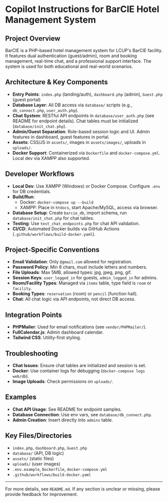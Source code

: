# Copilot Instructions for BarCIE Hotel Management System

## Project Overview
BarCIE is a PHP-based hotel management system for LCUP's BarCIE facility. It features dual authentication (guest/admin), room and booking management, real-time chat, and a professional support interface. The system is used for both educational and real-world scenarios.

## Architecture & Key Components
- **Entry Points**: `index.php` (landing/auth), `dashboard.php` (admin), `Guest.php` (guest portal)
- **Database Layer**: All DB access via `database/` scripts (e.g., `db_connect.php`, `user_auth.php`).
- **Chat System**: RESTful API endpoints in `database/user_auth.php` (see README for endpoint details). Chat tables must be initialized (`database/init_chat.php`).
- **Admin/Guest Separation**: Role-based session logic and UI. Admin features in dashboard, guest features in portal.
- **Assets**: CSS/JS in `assets/`, images in `assets/images/`, uploads in `uploads/`.
- **Docker Support**: Containerized via `Dockerfile` and `docker-compose.yml`. Local dev via XAMPP also supported.

## Developer Workflows
- **Local Dev**: Use XAMPP (Windows) or Docker Compose. Configure `.env` for DB credentials.
- **Build/Run**:
  - Docker: `docker-compose up --build`
  - XAMPP: Place in `htdocs`, start Apache/MySQL, access via browser.
- **Database Setup**: Create `barcie_db`, import schema, run `database/init_chat.php` for chat tables.
- **Testing**: Use `test_chat_endpoints.php` for chat API validation.
- **CI/CD**: Automated Docker builds via GitHub Actions (`.github/workflows/build-docker.yaml`).

## Project-Specific Conventions
- **Email Validation**: Only `@gmail.com` allowed for registration.
- **Password Policy**: Min 8 chars, must include letters and numbers.
- **File Uploads**: Max 5MB, allowed types: jpg, jpeg, png, gif.
- **Session Keys**: `user_logged_in` for guests, `admin_logged_in` for admins.
- **Room/Facility Types**: Managed via `items` table, type field is `room` or `facility`.
- **Booking Types**: `reservation` (room) or `pencil` (function hall).
- **Chat**: All chat logic via API endpoints, not direct DB access.

## Integration Points
- **PHPMailer**: Used for email notifications (see `vendor/PHPMailer/`).
- **FullCalendar.js**: Admin dashboard calendar.
- **Tailwind CSS**: Utility-first styling.

## Troubleshooting
- **Chat Issues**: Ensure chat tables are initialized and session is set.
- **Docker**: Use container logs for debugging (`docker-compose logs web/db`).
- **Image Uploads**: Check permissions on `uploads/`.

## Examples
- **Chat API Usage**: See README for endpoint samples.
- **Database Connection**: Use env vars, see `database/db_connect.php`.
- **Admin Creation**: Insert directly into `admins` table.

## Key Files/Directories
- `index.php`, `dashboard.php`, `Guest.php`
- `database/` (API, DB logic)
- `assets/` (static files)
- `uploads/` (user images)
- `.env.example`, `Dockerfile`, `docker-compose.yml`
- `.github/workflows/build-docker.yaml`

---
For more details, see `README.md`. If any section is unclear or missing, please provide feedback for improvement.
